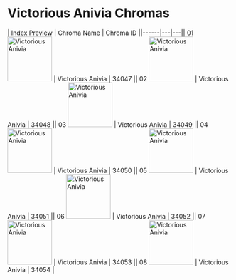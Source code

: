 # Victorious Anivia Chromas

| Index  Preview | Chroma Name | Chroma ID ||------|---|---|| 01  <img src='https://raw.communitydragon.org/latest/plugins/rcp-be-lol-game-data/global/default/v1/champion-chroma-images/34/34047.png' alt='Victorious Anivia' width='100'> | Victorious Anivia | 34047 || 02  <img src='https://raw.communitydragon.org/latest/plugins/rcp-be-lol-game-data/global/default/v1/champion-chroma-images/34/34048.png' alt='Victorious Anivia' width='100'> | Victorious Anivia | 34048 || 03  <img src='https://raw.communitydragon.org/latest/plugins/rcp-be-lol-game-data/global/default/v1/champion-chroma-images/34/34049.png' alt='Victorious Anivia' width='100'> | Victorious Anivia | 34049 || 04  <img src='https://raw.communitydragon.org/latest/plugins/rcp-be-lol-game-data/global/default/v1/champion-chroma-images/34/34050.png' alt='Victorious Anivia' width='100'> | Victorious Anivia | 34050 || 05  <img src='https://raw.communitydragon.org/latest/plugins/rcp-be-lol-game-data/global/default/v1/champion-chroma-images/34/34051.png' alt='Victorious Anivia' width='100'> | Victorious Anivia | 34051 || 06  <img src='https://raw.communitydragon.org/latest/plugins/rcp-be-lol-game-data/global/default/v1/champion-chroma-images/34/34052.png' alt='Victorious Anivia' width='100'> | Victorious Anivia | 34052 || 07  <img src='https://raw.communitydragon.org/latest/plugins/rcp-be-lol-game-data/global/default/v1/champion-chroma-images/34/34053.png' alt='Victorious Anivia' width='100'> | Victorious Anivia | 34053 || 08  <img src='https://raw.communitydragon.org/latest/plugins/rcp-be-lol-game-data/global/default/v1/champion-chroma-images/34/34054.png' alt='Victorious Anivia' width='100'> | Victorious Anivia | 34054 |